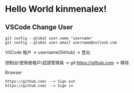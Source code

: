 # Hello World kinmenalex!

## VSCode Change User
```
git config --global user.name "username"
git config --global user.email username@outlook.com
```
VSCode 帳戶 -> username(GitHub) -> 登出

控制台\使用者帳戶\認證管理員 -> git:https://github.com -> 移除

Browser
```
https://github.com/ --> Sign out
https://github.com/ --> Sign in
```
